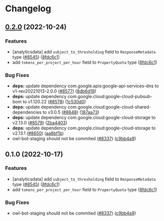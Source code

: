 # Changelog

## [0.2.0](https://github.com/googleapis/google-cloud-java/compare/google-cloud-jar-parent-v0.1.1-SNAPSHOT...google-cloud-jar-parent-v0.2.0) (2022-10-24)


### Features

* [analyticsdata] add `subject_to_thresholding` field to `ResponseMetadata` type ([#8545](https://github.com/googleapis/google-cloud-java/issues/8545)) ([8fdc6c1](https://github.com/googleapis/google-cloud-java/commit/8fdc6c1f10f88f30f4d1407579d645f75366b4cf))
* add `tokens_per_project_per_hour` field to `PropertyQuota` type ([8fdc6c1](https://github.com/googleapis/google-cloud-java/commit/8fdc6c1f10f88f30f4d1407579d645f75366b4cf))


### Bug Fixes

* **deps:** update dependency com.google.apis:google-api-services-dns to v1-rev20221013-2.0.0 ([#8577](https://github.com/googleapis/google-cloud-java/issues/8577)) ([8db6d19](https://github.com/googleapis/google-cloud-java/commit/8db6d1920ca0b66c5e9142ab640e5b511fcbc0a1))
* **deps:** update dependency com.google.cloud:google-cloud-pubsub-bom to v1.120.22 ([#8578](https://github.com/googleapis/google-cloud-java/issues/8578)) ([1c530d0](https://github.com/googleapis/google-cloud-java/commit/1c530d0d44976e50384b6bda7d4770e43a5bd5ca))
* **deps:** update dependency com.google.cloud:google-cloud-shared-dependencies to v3.0.5 ([#8648](https://github.com/googleapis/google-cloud-java/issues/8648)) ([187aa73](https://github.com/googleapis/google-cloud-java/commit/187aa7317bb84844ab94ae2532f73edbf363f626))
* **deps:** update dependency com.google.cloud:google-cloud-storage to v2.13.0 ([#8579](https://github.com/googleapis/google-cloud-java/issues/8579)) ([2ba4403](https://github.com/googleapis/google-cloud-java/commit/2ba4403fd5c28668322ae9fe6257266b69cc2fba))
* **deps:** update dependency com.google.cloud:google-cloud-storage to v2.13.1 ([#8650](https://github.com/googleapis/google-cloud-java/issues/8650)) ([aa8bf1b](https://github.com/googleapis/google-cloud-java/commit/aa8bf1b79da5eca75f6ea7b50519ba3114b6dd76))
* owl-bot-staging should not be commited ([#8337](https://github.com/googleapis/google-cloud-java/issues/8337)) ([c9bb4a9](https://github.com/googleapis/google-cloud-java/commit/c9bb4a97aa19032b78c86c951fe9920f24ac4eec))

## 0.1.0 (2022-10-17)


### Features

* [analyticsdata] add `subject_to_thresholding` field to `ResponseMetadata` type ([#8545](https://github.com/googleapis/google-cloud-java/issues/8545)) ([8fdc6c1](https://github.com/googleapis/google-cloud-java/commit/8fdc6c1f10f88f30f4d1407579d645f75366b4cf))
* add `tokens_per_project_per_hour` field to `PropertyQuota` type ([8fdc6c1](https://github.com/googleapis/google-cloud-java/commit/8fdc6c1f10f88f30f4d1407579d645f75366b4cf))


### Bug Fixes

* owl-bot-staging should not be commited ([#8337](https://github.com/googleapis/google-cloud-java/issues/8337)) ([c9bb4a9](https://github.com/googleapis/google-cloud-java/commit/c9bb4a97aa19032b78c86c951fe9920f24ac4eec))
